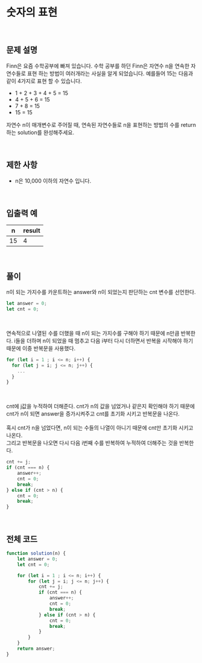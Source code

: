 # 숫자의 표현

<br>

## 문제 설명

Finn은 요즘 수학공부에 빠져 있습니다. 수학 공부를 하던 Finn은 자연수 n을 연속한 자연수들로 표현 하는 방법이 여러개라는 사실을 알게 되었습니다. 예를들어 15는 다음과 같이 4가지로 표현 할 수 있습니다.

- 1 + 2 + 3 + 4 + 5 = 15
- 4 + 5 + 6 = 15
- 7 + 8 = 15
- 15 = 15

자연수 n이 매개변수로 주어질 때, 연속된 자연수들로 n을 표현하는 방법의 수를 return하는 solution를 완성해주세요.

<br>

## 제한 사항

- n은 10,000 이하의 자연수 입니다.

<br>

## 입출력 예

|n|result|
|---|---|
|15|4|

<br>

## 풀이

n이 되는 가지수를 카운트하는 answer와 n이 되었는지 판단하는 cnt 변수를 선언한다.

````javascript
let answer = 0;
let cnt = 0;
````
<br>

연속적으로 나열된 수를 더했을 때 n이 되는 가지수를 구해야 하기 때문에 n만큼 반복한다.
i들을 더하며 n이 되었을 때 멈추고 다음 i부터 다시 더하면서 반복을 시작해야 하기 때문에 이중 반복문을 사용했다.

````javascript
for (let i = 1 ; i <= n; i++) {
  for (let j = i; j <= n; j++) {
    ...
  }
}
````
<br>

cnt에 j값을 누적하여 더해준다. cnt가 n의 값을 넘었거나 같은지 확인해야 하기 때문에 cnt가 n이 되면 answer을 증가시켜주고 cnt를 초기화 시키고 반복문을 나온다.<br>
<br>
혹시 cnt가 n을 넘었다면, n이 되는 수들의 나열이 아니기 때문에 cnt만 초기화 시키고 나온다.<br>
그리고 반복문을 나오면 다시 다음 i번째 수를 반복하여 누적하여 더해주는 것을 반복한다.

````javascript
cnt += j;
if (cnt === n) {
    answer++;
    cnt = 0;
    break;
} else if (cnt > n) {
    cnt = 0;
    break;
}
````

<br>

## 전체 코드

````javascript
function solution(n) {
    let answer = 0;
    let cnt = 0;

    for (let i = 1 ; i <= n; i++) {
        for (let j = i; j <= n; j++) {
            cnt += j;
            if (cnt === n) {
                answer++;
                cnt = 0;
                break;
            } else if (cnt > n) {
                cnt = 0;
                break;
            }
        }        
    }
    return answer;
}
````


